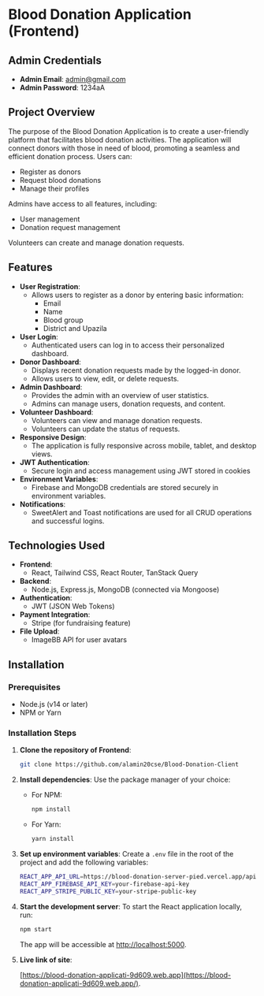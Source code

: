 # Blood Donation Application (Frontend)



## Admin Credentials
- **Admin Email**: admin@gmail.com
- **Admin Password**: 1234aA

## Project Overview
The purpose of the Blood Donation Application is to create a user-friendly platform that facilitates blood donation activities. The application will connect donors with those in need of blood, promoting a seamless and efficient donation process.
Users can:
- Register as donors
- Request blood donations
- Manage their profiles

Admins have access to all features, including:
- User management
- Donation request management

Volunteers can create and manage donation requests.

## Features
- **User Registration**: 
  - Allows users to register as a donor by entering basic information:
    - Email
    - Name
    - Blood group
    - District and Upazila
- **User Login**: 
  - Authenticated users can log in to access their personalized dashboard.
- **Donor Dashboard**: 
  - Displays recent donation requests made by the logged-in donor.
  - Allows users to view, edit, or delete requests.
- **Admin Dashboard**: 
  - Provides the admin with an overview of user statistics.
  - Admins can manage users, donation requests, and content.
- **Volunteer Dashboard**: 
  - Volunteers can view and manage donation requests.
  - Volunteers can update the status of requests.
- **Responsive Design**: 
  - The application is fully responsive across mobile, tablet, and desktop views.
- **JWT Authentication**: 
  - Secure login and access management using JWT stored in cookies
- **Environment Variables**: 
  - Firebase and MongoDB credentials are stored securely in environment variables.
- **Notifications**: 
  - SweetAlert and Toast notifications are used for all CRUD operations and successful logins.

## Technologies Used
- **Frontend**: 
  - React, Tailwind CSS, React Router, TanStack Query
- **Backend**: 
  - Node.js, Express.js, MongoDB (connected via Mongoose)
- **Authentication**: 
  - JWT (JSON Web Tokens)
- **Payment Integration**: 
  - Stripe (for fundraising feature)
- **File Upload**: 
  - ImageBB API for user avatars

## Installation

### Prerequisites
- Node.js (v14 or later)
- NPM or Yarn

### Installation Steps
1. **Clone the repository of Frontend**:
    ```bash
    git clone https://github.com/alamin20cse/Blood-Donation-Client
    ```

2. **Install dependencies**:
    Use the package manager of your choice:
    - For NPM:
      ```bash
      npm install
      ```
    - For Yarn:
      ```bash
      yarn install
      ```

3. **Set up environment variables**:
    Create a `.env` file in the root of the project and add the following variables:
    ```bash
    REACT_APP_API_URL=https://blood-donation-server-pied.vercel.app/api
    REACT_APP_FIREBASE_API_KEY=your-firebase-api-key
    REACT_APP_STRIPE_PUBLIC_KEY=your-stripe-public-key
    ```

4. **Start the development server**:
    To start the React application locally, run:
    ```bash
    npm start
    ```
    The app will be accessible at [http://localhost:5000](http://localhost:5000).
5. **Live link of site**:
   
     [https://blood-donation-applicati-9d609.web.app](https://blood-donation-applicati-9d609.web.app/).


